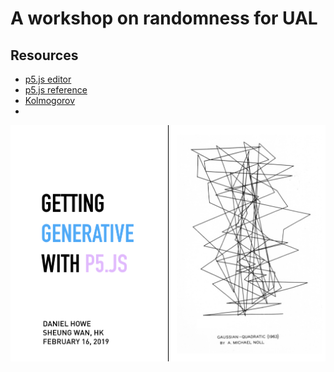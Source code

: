 
# A workshop on randomness for UAL

## Resources

* [p5.js editor](https://editor.p5js.org/)
* [p5.js reference](https://p5js.org/reference/)
* [Kolmogorov]()
* 
<img src="https://raw.githubusercontent.com/dhowe/GetGen/master/getgen.png"/>



